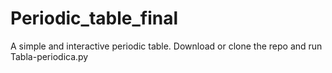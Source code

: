 # Periodic_table_final
A simple and interactive periodic table.
Download or clone the repo and run Tabla-periodica.py
